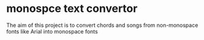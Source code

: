 # monospce text convertor 
 The aim of this project is to convert chords and songs from non-monospace fonts like Arial into  monospace fonts
